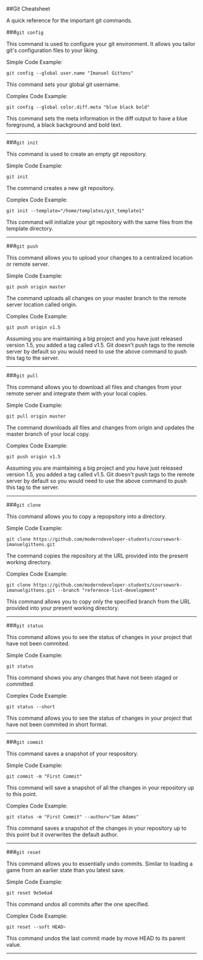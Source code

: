 ##Git Cheatsheet

A quick reference for the important git commands.

###`git config`

This command is used to configure your git environment. It allows you tailor git's configuration files to your liking. 

Simple Code Example:

	git config --global user.name "Imanuel Gittens"

This command sets your global git username.

Complex Code Example:

	git config --global color.diff.meta "blue black bold"

This command sets the meta information in the diff output to have a blue foreground, a black background and bold text. 

---

###`git init`

This command is used to create an empty git repository. 

Simple Code Example:

	git init

The command creates a new git repository.

Complex Code Example:

	git init --template="/home/templates/git_template1"

This command will initialize your git repository with the same files from the template directory.

---

###`git push`

This command allows you to upload your changes to a centralized location or remote server. 

Simple Code Example:

	git push origin master

The command uploads all changes on your master branch to the remote server location called origin.

Complex Code Example:

	git push origin v1.5

Assuming you are maintaining a big project and you have just released version 1.5, you added a tag called v1.5. Git doesn't push tags to the remote server by default so you would need to use the above command to push this tag to the server. 

---

###`git pull`

This command allows you to download all files and changes from your remote server and integrate them with your local copies. 

Simple Code Example:

	git pull origin master

The command downloads all files and changes from origin and updates the master branch of your local copy. 

Complex Code Example:

	git push origin v1.5

Assuming you are maintaining a big project and you have just released version 1.5, you added a tag called v1.5. Git doesn't push tags to the remote server by default so you would need to use the above command to push this tag to the server. 

---

###`git clone`

This command allows you to copy a repopsitory into a directory. 

Simple Code Example:

	git clone https://github.com/moderndeveloper-students/coursework-imanuelgittens.git

The command copies the repository at the URL provided into the present working directory. 

Complex Code Example:

	git clone https://github.com/moderndeveloper-students/coursework-imanuelgittens.git --branch "reference-list-development"

This command allows you to copy only the specified branch from the URL provided into your present working directory. 

---

###`git status`

This command allows you to see the status of changes in your project that have not been commited. 

Simple Code Example:

	git status

This command shows you any changes that have not been staged or committed. 

Complex Code Example:

	git status --short

This command allows you to see the status of changes in your project that have not been commited in short format.

---

###`git commit`

This command saves a snapshot of your respository. 

Simple Code Example:

	git commit -m "First Commit"

This command will save a snapshot of all the changes in your repository up to this point. 

Complex Code Example:

	git status -m "First Commit" --author="Sam Adams"

This command saves a snapshot of the changes in your repository up to this point but it overwrites the default author. 

---

###`git reset`

This command allows you to essentially undo commits. Similar to loading a game from an earlier state than you latest save. 

Simple Code Example:

	git reset 9e5e6a4

This command undos all commits after the one specified. 

Complex Code Example:

	git reset --soft HEAD~

This command undos the last commit made by move HEAD to its parent value. 

---

